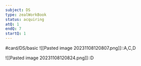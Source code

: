 ```yaml
---
subject: DS
type: zealWorkBook
status: acquiring
atQ: 1
endQ: 7
startQ: 1
---
```

#card/DS/basic
![[Pasted image 20231108120807.png]]::A,C,D <!--SR:!2023-11-29,17,290-->

![[Pasted image 20231108120824.png]]::D <!--SR:!2023-11-13,2,230-->

